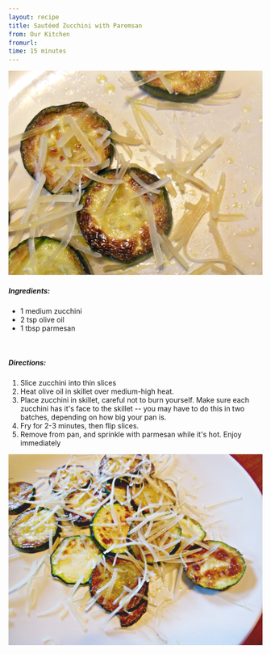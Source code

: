 ```yaml
---
layout: recipe
title: Sautéed Zucchini with Paremsan
from: Our Kitchen
fromurl:
time: 15 minutes
---
```


![Zucchini with Parmesan](/assets/img/fried-zucchini1.jpg)

##### Ingredients:

* 1 medium zucchini
* 2 tsp olive oil
* 1 tbsp parmesan

<br>

##### Directions:

1. Slice zucchini into thin slices
2. Heat olive oil in skillet over medium-high heat. 
3. Place zucchini in skillet, careful not to burn yourself.  Make sure each zucchini has it's face to the skillet -- you may have to do this in two batches, depending on how big your pan is.
4. Fry for 2-3 minutes, then flip slices.
5. Remove from pan, and sprinkle with parmesan while it's hot.  Enjoy immediately

![Zucchini with Parmesan](/assets/img/fried-zucchini2.jpg)
